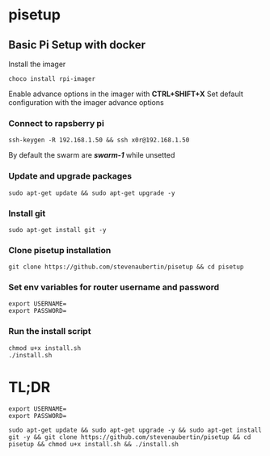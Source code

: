 # pisetup
## Basic Pi Setup with docker

Install the imager
```
choco install rpi-imager
```

Enable advance options in the imager with **CTRL+SHIFT+X**
Set default configuration with the imager advance options

### Connect to rapsberry pi
```
ssh-keygen -R 192.168.1.50 && ssh x0r@192.168.1.50
```
By default the swarm are *__swarm-1__* while unsetted


### Update and upgrade packages
```
sudo apt-get update && sudo apt-get upgrade -y
```

### Install git
```
sudo apt-get install git -y
```

### Clone pisetup installation
```
git clone https://github.com/stevenaubertin/pisetup && cd pisetup
```

### Set env variables for router username and password
``` 
export USERNAME=
export PASSWORD=
```

### Run the install script
```
chmod u+x install.sh
./install.sh
```

# TL;DR
```
export USERNAME=
export PASSWORD=

sudo apt-get update && sudo apt-get upgrade -y && sudo apt-get install git -y && git clone https://github.com/stevenaubertin/pisetup && cd pisetup && chmod u+x install.sh && ./install.sh
```
